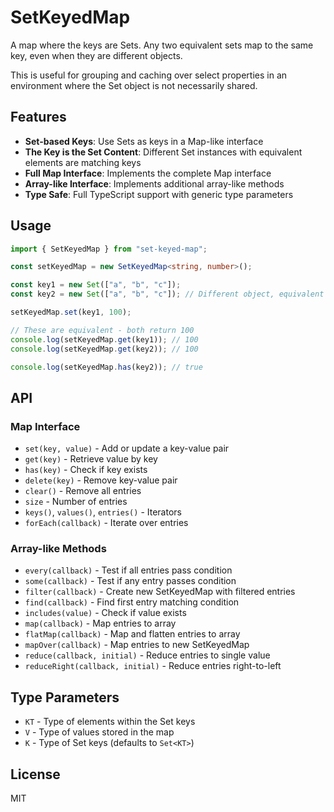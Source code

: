# SetKeyedMap

A map where the keys are Sets. Any two equivalent sets map to the same key, even when they are different objects.

This is useful for grouping and caching over select properties in an environment where the Set object is not necessarily shared.

## Features

- **Set-based Keys**: Use Sets as keys in a Map-like interface
- **The Key is the Set Content**: Different Set instances with equivalent elements are matching keys
- **Full Map Interface**: Implements the complete Map interface
- **Array-like Interface**: Implements additional array-like methods
- **Type Safe**: Full TypeScript support with generic type parameters

## Usage

```typescript
import { SetKeyedMap } from "set-keyed-map";

const setKeyedMap = new SetKeyedMap<string, number>();

const key1 = new Set(["a", "b", "c"]);
const key2 = new Set(["a", "b", "c"]); // Different object, equivalent elements

setKeyedMap.set(key1, 100);

// These are equivalent - both return 100
console.log(setKeyedMap.get(key1)); // 100
console.log(setKeyedMap.get(key2)); // 100

console.log(setKeyedMap.has(key2)); // true
```

## API

### Map Interface

- `set(key, value)` - Add or update a key-value pair
- `get(key)` - Retrieve value by key
- `has(key)` - Check if key exists
- `delete(key)` - Remove key-value pair
- `clear()` - Remove all entries
- `size` - Number of entries
- `keys()`, `values()`, `entries()` - Iterators
- `forEach(callback)` - Iterate over entries

### Array-like Methods

- `every(callback)` - Test if all entries pass condition
- `some(callback)` - Test if any entry passes condition
- `filter(callback)` - Create new SetKeyedMap with filtered entries
- `find(callback)` - Find first entry matching condition
- `includes(value)` - Check if value exists
- `map(callback)` - Map entries to array
- `flatMap(callback)` - Map and flatten entries to array
- `mapOver(callback)` - Map entries to new SetKeyedMap
- `reduce(callback, initial)` - Reduce entries to single value
- `reduceRight(callback, initial)` - Reduce entries right-to-left

## Type Parameters

- `KT` - Type of elements within the Set keys
- `V` - Type of values stored in the map
- `K` - Type of Set keys (defaults to `Set<KT>`)

## License

MIT

